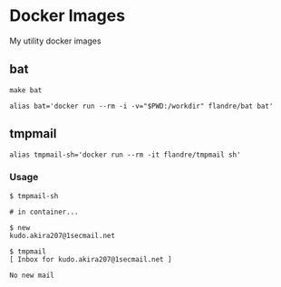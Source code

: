 # Docker Images

My utility docker images

## bat

```shell
make bat

alias bat='docker run --rm -i -v="$PWD:/workdir" flandre/bat bat'
```

## tmpmail

```shell
alias tmpmail-sh='docker run --rm -it flandre/tmpmail sh'
```

### Usage

```shell
$ tmpmail-sh

# in container...

$ new
kudo.akira207@1secmail.net

$ tmpmail
[ Inbox for kudo.akira207@1secmail.net ]

No new mail
```

